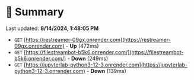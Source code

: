 # 📖 Summary
Last updated: **8/14/2024, 1:48:05 PM**

- `GET` [https://restreamer-09gx.onrender.com](https://restreamer-09gx.onrender.com) - **Up** (472ms)
- `GET` [https://filestreambot-b5k6.onrender.com/](https://filestreambot-b5k6.onrender.com/) - **Down** (249ms)
- `GET` [https://jupyterlab-python3-12-3.onrender.com](https://jupyterlab-python3-12-3.onrender.com) - **Down** (139ms)

